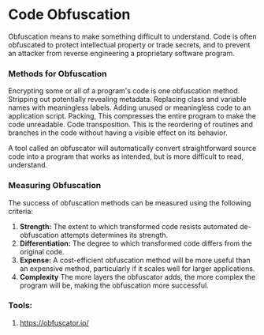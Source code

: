 # Code Obfuscation

Obfuscation means to make something difficult to understand. Code is often obfuscated to protect intellectual property or trade secrets, and to prevent an attacker from reverse engineering a proprietary software program.

### Methods for Obfuscation
Encrypting some or all of a program's code is one obfuscation method. 
Stripping out potentially revealing metadata.
Replacing class and variable names with meaningless labels.
Adding unused or meaningless code to an application script.
Packing, This compresses the entire program to make the code unreadable.
Code transposition. This is the reordering of routines and branches in the code without having a visible effect on its behavior.

A tool called an obfuscator will automatically convert straightforward source code into a program that works as intended, but is more difficult to read, understand.

### Measuring Obfuscation
The success of obfuscation methods can be measured using the following criteria:
1. **Strength:** The extent to which transformed code resists automated de-obfuscation attempts determines its strength.
2. **Differentiation:** The degree to which transformed code differs from the original code.
3. **Expense:** A cost-efficient obfuscation method will be more useful than an expensive method, particularly if it scales well for larger applications.
4. **Complexity** The more layers the obfuscator adds, the more complex the program will be, making the obfuscation more successful.

### Tools:
1. https://obfuscator.io/
